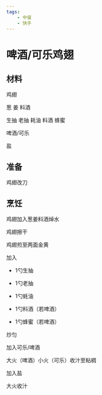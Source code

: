 ```yaml
---
tags:
    - 中餐
    - 快手
---
```


# 啤酒/可乐鸡翅

## 材料

鸡翅

葱 姜 料酒

生抽 老抽 耗油 料酒 蜂蜜

啤酒/可乐

盐

## 准备

鸡翅改刀

## 烹饪

鸡翅加入葱姜料酒焯水

鸡翅擦干

鸡翅煎至两面金黄

加入

- 1勺生抽

- 1勺老抽

- 1勺蚝油

- 1勺料酒（若啤酒）

- 1勺蜂蜜（若啤酒）

炒匀

加入可乐/啤酒

大火（啤酒）小火（可乐）收汁至粘稠

加入盐

大火收汁